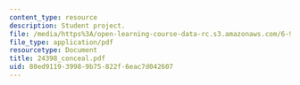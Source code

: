 ```yaml
---
content_type: resource
description: Student project.
file: /media/https%3A/open-learning-course-data-rc.s3.amazonaws.com/6-901-inventions-and-patents-fall-2005/80ed911939989b75822f6eac7d042607_24398_conceal.pdf
file_type: application/pdf
resourcetype: Document
title: 24398_conceal.pdf
uid: 80ed9119-3998-9b75-822f-6eac7d042607
---
```

